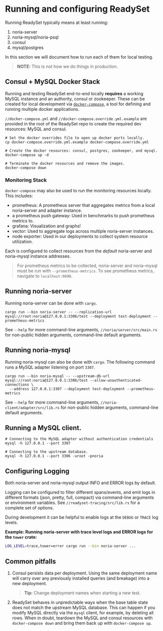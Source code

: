 # Running and configuring ReadySet

Running ReadySet typically means at least running:
  1. noria-server
  2. noria-mysql/noria-psql
  3. consul
  4. mysql/postgres

In this section we will document how to run each of them for local testing.

> **NOTE:** This is not how we do things in production.

## Consul + MySQL Docker Stack

Running and testing ReadySet end-to-end locally **requires** a working MySQL instance and an authority,
consul or zookeeper. These can be created for local development via
[`docker-compose`](https://docs.docker.com/compose/), a tool for defining and running
multiple docker applications.

`//docker-compose.yml` and `//docker-compose.override.yml.example` are provided in the
root of the ReadySet repo to create the required dev resources: MySQL and consul.

```
# Set the docker overrides file to open up docker ports locally.
cp docker-compose.override.yml.example docker-compose.override.yml

# Create the docker resources: consul, postgres, zookeeper, and mysql.
docker-compose up -d

# Terminate the docker resources and remove the images.
docker-compose down
```

### Monitoring Stack
`docker-compose` may also be used to run the monitoring resources locally. This
includes:
  * prometheus: A prometheus server that aggregates metrics from a local noria-server and adapter instance.
  * a prometheus push gateway: Used in benchmarks to push prometheus metrics to.
  * grafana: Visualization and graphs!
  * vector: Used to aggregate logs across multiple noria-server instances.
  * node exporter: Used in our deployments to collect system resource utilization.

Each is configured to collect resources from the *default* noria-server and noria-mysql
instance addresses.

> For prometheus metrics to be collected, noria-server and noria-mysql must be run with
> `--prometheus-metrics`. To see prometheus metrics, navigate to `localhost:9090`.

## Running noria-server

Running noria-server can be done with `cargo`.

```
cargo run --bin noria-server -- --replication-url mysql://root:noria@127.0.0.1:3306/test --deployment test-deployment --prometheus-metrics
```

See `--help` for more command-line arguments,  `//noria/server/src/main.rs` for non-public hidden arguments, command-line default arguments.

## Running noria-mysql
Running noria-mysql can also be done with `cargo`. The following command runs a MySQL adapter listening on port `3307`.

```
cargo run --bin noria-mysql -- --upstream-db-url mysql://root:noria@127.0.0.1:3306/test --allow-unauthenticated-connections \
  --address 127.0.0.1:3307 --deployment test-deployment --prometheus-metrics
```

See `--help` for more command-line arguments,  `//noria-client/adapter/src/lib.rs` for non-public hidden arguments, command-line default arguments.

## Running a MySQL client.

```
# Connecting to the MySQL adapter without authentication credentials
mysql -h 127.0.0.1 --port 3307

# Connecting to the upstream database.
mysql -h 127.0.0.1 --port 3306 -uroot -pnoria
```

## Configuring Logging
Both noria-server and noria-mysql output INFO and ERROR logs by default.

Logging can be configured to filter different spans/events, and emit logs
in different formats (json, pretty, full, compact) via command-line arguments
or environment variables. See `//readyset-tracing/src/lib.rs` for a
complete set of options.

During development it can be helpful to enable logs at the `DEBUG` or `TRACE`
log levels.

**Example: Running noria-server with trace level logs and ERROR logs for the `tower` crate:**
```bash
LOG_LEVEL=trace,tower=error cargo run --bin noria-server ...
```

## Common pitfalls

1. Consul persists data per deployment. Using the same deployment name will carry over any previously installed queries (and breakage) into a
   new deployment.

   > **Tip:** Change deployment names when starting a new test.

2. ReadySet behaves in unpredictable ways when the base table state does not match the upstream MySQL database. This can happen if you modify MySQL
   directly via the `mysql` client, for example, by deleting all rows. When in doubt, teardown the MySQL and consul resources with `docker-compose down`
   and bring them back up with `docker-compose up`.
